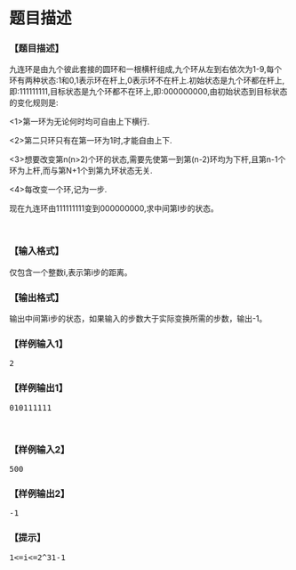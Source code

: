 # 题目描述


<h3>
【题目描述】
<p></p>
</h3>
      九连环是由九个彼此套接的圆环和一根横杆组成,九个环从左到右依次为1-9,每个环有两种状态:1和0,1表示环在杆上,0表示环不在杆上.初始状态是九个环都在杆上,即:111111111,目标状态是九个环都不在环上,即:000000000,由初始状态到目标状态的变化规则是:
<p>
&lt;1&gt;第一环为无论何时均可自由上下横行.
</p>
<p>
&lt;2&gt;第二只环只有在第一环为1时,才能自由上下.
</p>
<p>
&lt;3&gt;想要改变第n(n&gt;2)个环的状态,需要先使第一到第(n-2)环均为下杆,且第n-1个环为上杆,而与第N+1个到第九环状态无关.
</p>
<p>
&lt;4&gt;每改变一个环,记为一步.
</p>
<p>
现在九连环由111111111变到000000000,求中间第I步的状态。
</p><p>
<br/>
</p>
<h3>
【输入格式】
</h3>
<p>
仅包含一个整数i,表示第i步的距离。
</p>
<h3>
【输出格式】
</h3>
<p>
输出中间第i步的状态，如果输入的步数大于实际变换所需的步数，输出-1。
</p>
<h3>
【样例输入1】
</h3>
<pre>2</pre>
<h3>
【样例输出1】
</h3>
<pre>010111111</pre>
<p>
<br/>
</p>
<h3>
【样例输入2】
</h3>
<pre>500</pre>
<h3>
【样例输出2】
</h3>
<pre>-1
</pre>
<h3>
【提示】
</h3>
<pre>1&lt;=i&lt;=2^31-1</pre>
